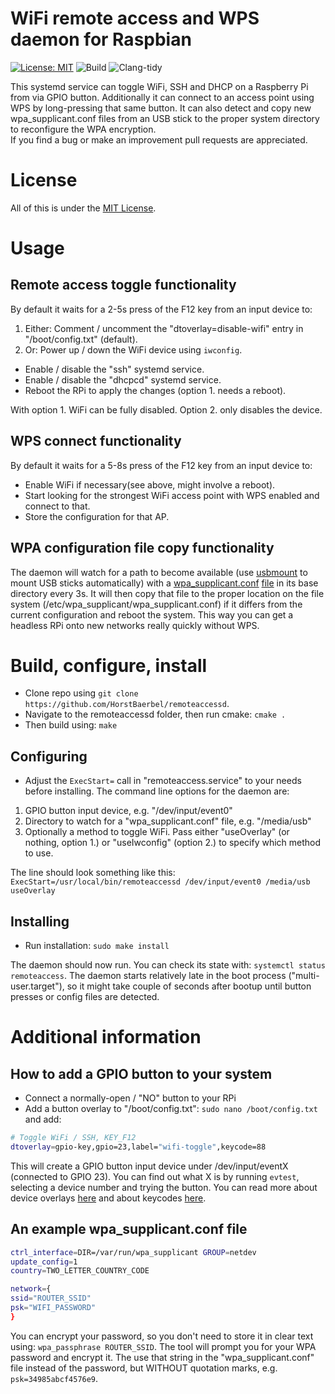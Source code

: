 # WiFi remote access and WPS daemon for Raspbian

[![License: MIT](https://img.shields.io/badge/License-MIT-yellow.svg)](https://opensource.org/licenses/MIT) ![Build](https://github.com/HorstBaerbel/remoteaccessd/workflows/Build/badge.svg) ![Clang-tidy](https://github.com/HorstBaerbel/remoteaccessd/workflows/clang-tidy/badge.svg)

This systemd service can toggle WiFi, SSH and DHCP on a Raspberry Pi from via GPIO button. Additionally it can connect to an access point using WPS by long-pressing that same button. It can also detect and copy new wpa_supplicant.conf files from an USB stick to the proper system directory to reconfigure the WPA encryption.  
If you find a bug or make an improvement pull requests are appreciated.

# License

All of this is under the [MIT License](LICENSE).

# Usage

## Remote access toggle functionality

By default it waits for a 2-5s press of the F12 key from an input device to:

1. Either: Comment / uncomment the "dtoverlay=disable-wifi" entry in "/boot/config.txt" (default).
2. Or: Power up / down the WiFi device using ```iwconfig```.

* Enable / disable the "ssh" systemd service.
* Enable / disable the "dhcpcd" systemd service.
* Reboot the RPi to apply the changes (option 1. needs a reboot).

With option 1. WiFi can be fully disabled. Option 2. only disables the device.

## WPS connect functionality

By default it waits for a 5-8s press of the F12 key from an input device to:

* Enable WiFi if necessary(see above, might involve a reboot).
* Start looking for the strongest WiFi access point with WPS enabled and connect to that.
* Store the configuration for that AP.

## WPA configuration file copy functionality

The daemon will watch for a path to become available (use [usbmount](https://github.com/rbrito/usbmount) to mount USB sticks automatically) with a [wpa_supplicant.conf](wpa_supplicant.conf) [file](https://raspberrypi.stackexchange.com/questions/10251/prepare-sd-card-for-wifi-on-headless-pi) in its base directory every 3s. It will then copy that file to the proper location on the file system (/etc/wpa_supplicant/wpa_supplicant.conf) if it differs from the current configuration and reboot the system. This way you can get a headless RPi onto new networks really quickly without WPS.

# Build, configure, install

* Clone repo using ```git clone https://github.com/HorstBaerbel/remoteaccessd```.
* Navigate to the remoteaccessd folder, then run cmake: ```cmake .```
* Then build using: ```make```

## Configuring

* Adjust the ```ExecStart=``` call in "remoteaccess.service" to your needs before installing. The command line options for the daemon are:

1. GPIO button input device, e.g. "/dev/input/event0"
2. Directory to watch for a "wpa_supplicant.conf" file, e.g. "/media/usb"
3. Optionally a method to toggle WiFi. Pass either "useOverlay" (or nothing, option 1.) or "useIwconfig" (option 2.) to specify which method to use.  

The line should look something like this: ```ExecStart=/usr/local/bin/remoteaccessd /dev/input/event0 /media/usb useOverlay```

## Installing

* Run installation: ```sudo make install```

The daemon should now run. You can check its state with: ```systemctl status remoteaccess```. The daemon starts relatively late in the boot process ("multi-user.target"), so it might take couple of seconds after bootup until button presses or config files are detected.

# Additional information

## How to add a GPIO button to your system

* Connect a normally-open / "NO" button to your RPi
* Add a button overlay to "/boot/config.txt": ```sudo nano /boot/config.txt``` and add:

```sh
# Toggle WiFi / SSH, KEY_F12
dtoverlay=gpio-key,gpio=23,label="wifi-toggle",keycode=88
```

This will create a GPIO button input device under /dev/input/eventX (connected to GPIO 23). You can find out what X is by running ```evtest```, selecting a device number and trying the button. You can read more about device overlays [here](https://github.com/raspberrypi/firmware/blob/master/boot/overlays/README) and about keycodes [here](https://github.com/torvalds/linux/blob/v4.12/include/uapi/linux/input-event-codes.h).

## An example wpa_supplicant.conf file

```sh
ctrl_interface=DIR=/var/run/wpa_supplicant GROUP=netdev
update_config=1
country=TWO_LETTER_COUNTRY_CODE

network={ 
ssid="ROUTER_SSID"
psk="WIFI_PASSWORD"
}
```

You can encrypt your password, so you don't need to store it in clear text using: ```wpa_passphrase ROUTER_SSID```. The tool will prompt you for your WPA password and encrypt it. The use that string in the "wpa_supplicant.conf" file instead of the password, but WITHOUT quotation marks, e.g. ```psk=34985abcf4576e9```.
